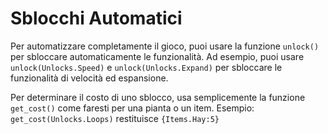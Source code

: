 # Sblocchi Automatici
Per automatizzare completamente il gioco, puoi usare la funzione `unlock()` per sbloccare automaticamente le funzionalità.
Ad esempio, puoi usare `unlock(Unlocks.Speed)` e `unlock(Unlocks.Expand)` per sbloccare le funzionalità di velocità ed espansione.

Per determinare il costo di uno sblocco, usa semplicemente la funzione `get_cost()` come faresti per una pianta o un item.
Esempio:
`get_cost(Unlocks.Loops)`
restituisce `{Items.Hay:5}`
